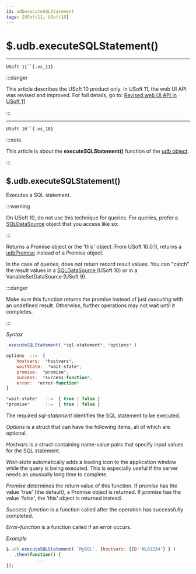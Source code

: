 ```yaml
---
id: udbexecuteSQLStatement
tags: [USoft11, USoft10]
---
```

# $.udb.executeSQLStatement()

----

`USoft 11``{.vs_11}`

:::danger

This article describes the USoft 10 product only.
In USoft 11, the web UI API was revised and improved. For full details, go to:
[Revised web UI API in USoft 11](/Web_and_app_UIs/UDB_udb/Revised_web_UI_API_in_USoft_11.md)

:::

----

`USoft 10``{.vs_10}`

:::note

This article is about the **executeSQLStatement()** function of the [udb object](/Web_and_app_UIs/UDB_udb).

:::

## **$.udb.executeSQLStatement()**

Executes a SQL statement.

:::warning

On USoft 10, do not use this technique for queries. For queries, prefer a [SQLDataSource](/Web_and_app_UIs/Data_sources/SQLDataSources.md) object that you access like so:

:::

Returns a Promise object or the 'this' object. From USoft 10.0.1I, returns a [udbPromise](/Web_and_app_UIs/JavaScript/Promises_for_asynchronous_Javascript.md) instead of a Promise object.

In the case of queries, does not return record result values. You can "catch” the result values in a [SQLDataSource ](/Web_and_app_UIs/Data_sources/SQLDataSources.md)(USoft 10) or in a VariableSetDataSource (USoft 9).

:::danger

Make sure this function *returns* the promise instead of just *executing* with an undefined result. Otherwise, further operations may not wait until it completes.

:::

*Syntax*

```js
.executeSQLStatement( *sql-statement*, *options* )

options  ::=  {
    hostvars:  *hostvars*,
    waitState:  *wait-state*,
    promise:  *promise*,
    success:  *success-function*,
    error:  *error-function*
}

*wait-state*   ::=  { true | false }
*promise*      ::=  { true | false }
```

The required *sql-statement* identifies the SQL statement to be executed.

*Options* is a struct that can have the following items, all of which are optional.

*Hostvars* is a struct containing name-value pairs that specify input values for the SQL statement.

*Wait-state* automatically adds a loading icon to the application window while the query is being executed. This is especially useful if the server needs an unusually long time to complete.

*Promise* determines the return value of this function. If *promise* has the value 'true' (the default), a Promise object is returned. If *promise* has the value 'false', the ‘this’ object is returned instead.

*Success-function* is a function called after the operation has successfully completed.

*Error-function* is a function called if an error occurs.

*Example*

```js
$.udb.executeSQLStatement( 'MySQL', {hostvars: {ID:'NL01234'} } )
   .then(function() {
            ...
});
```
